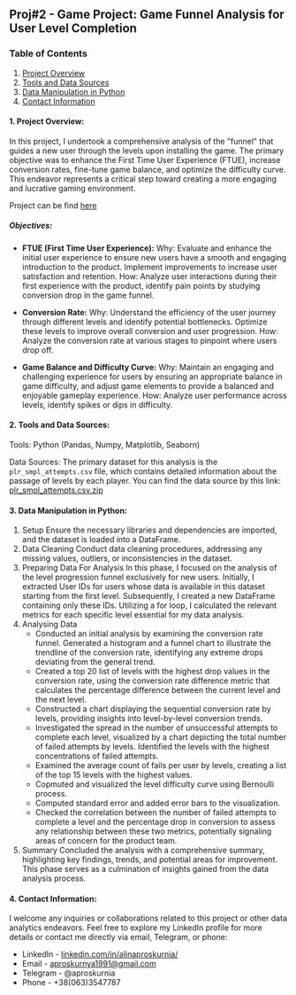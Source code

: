 
## **Proj#2** - Game Project: Game Funnel Analysis for User Level Completion
### **Table of Contents**
1. [Project Overview](#project-overview)
2. [Tools and Data Sources](#Tools-and-Data-Sources)
3. [Data Manipulation in Python](#Data-Manipulation-in-Python)
4. [Contact Information](#Contact-Information)

#### 1. Project Overview:
In this project, I undertook a comprehensive analysis of the "funnel" that guides a new user through the levels upon installing the game. The primary objective was to enhance the First Time User Experience (FTUE), increase conversion rates, fine-tune game balance, and optimize the difficulty curve. This endeavor represents a critical step toward creating a more engaging and lucrative gaming environment.

Project can be find [here](https://github.com/aproskurnia/Data-Analyst-Portfolio/blob/ed24b4c39e8a8606ca63eddc18fa5dac578554e8/Proj%232%20-%20Game%20project%3A%20Funnel%20of%20levels%20completing/Game_project.ipynb)

##### Objectives:
- **FTUE (First Time User Experience):**
Why: Evaluate and enhance the initial user experience to ensure new users have a smooth and engaging introduction to the product. Implement improvements to increase user satisfaction and retention.
How: Analyze user interactions during their first experience with the product, identify pain points by studying conversion drop in the game funnel.

- **Conversion Rate:**
Why: Understand the efficiency of the user journey through different levels and identify potential bottlenecks. Optimize these levels to improve overall conversion and user progression.
How: Analyze the conversion rate at various stages to pinpoint where users drop off. 

- **Game Balance and Difficulty Curve:**
Why: Maintain an engaging and challenging experience for users by ensuring an appropriate balance in game difficulty, and adjust game elements to provide a balanced and enjoyable gameplay experience.
How: Analyze user performance across levels, identify spikes or dips in difficulty.

#### 2. Tools and Data Sources:
Tools: Python (Pandas, Numpy, Matplotlib, Seaborn)

Data Sources: The primary dataset for this analysis is the `plr_smpl_attempts.csv` file, which contains detailed information about the passage of levels by each player.
You can find the data source by this link: [plr_smpl_attempts.csv.zip](https://drive.google.com/file/d/1eU3QhGmRFP2vmtMNhvkKDGexoizaDtsn/view?usp=sharing)

#### 3. Data Manipulation in Python:
1. Setup
   Ensure the necessary libraries and dependencies are imported, and the dataset is loaded into a DataFrame.
3. Data Cleaning
   Conduct data cleaning procedures, addressing any missing values, outliers, or inconsistencies in the dataset.
4. Preparing Data For Analysis
   In this phase, I focused on the analysis of the level progression funnel exclusively for new users. Initially, I extracted User IDs for users whose data is available in this dataset starting from the first level. Subsequently, I created a new DataFrame containing only these IDs. Utilizing a for loop, I calculated the relevant metrics for each specific level essential for my data analysis.
6. Analysing Data
   - Conducted an initial analysis by examining the conversion rate funnel. Generated a histogram and a funnel chart to illustrate the trendline of the conversion rate, identifying any extreme drops deviating from the general trend.
   - Created a top 20 list of levels with the highest drop values in the conversion rate, using the conversion rate difference metric that calculates the percentage difference between the current level and the next level.
   - Constructed a chart displaying the sequential conversion rate by levels, providing insights into level-by-level conversion trends.
   - Investigated the spread in the number of unsuccessful attempts to complete each level, visualized by a chart depicting the total number of failed attempts by levels. Identified the levels with the highest concentrations of failed attempts.
   - Examined the average count of fails per user by levels, creating a list of the top 15 levels with the highest values.
   - Copmuted and visualized the level difficulty curve using Bernoulli process.
   - Computed standard error and added error bars to the visualization.
   - Checked the correlation between the number of failed attempts to complete a level and the percentage drop in conversion to assess any relationship between these two metrics, potentially signaling areas of concern for the product team.
4. Summary
   Concluded the analysis with a comprehensive summary, highlighting key findings, trends, and potential areas for improvement. This phase serves as a culmination of insights gained from the data analysis process.

#### 4. Contact Information:
I welcome any inquiries or collaborations related to this project or other data analytics endeavors. Feel free to explore my LinkedIn profile for more details or contact me directly via email, Telegram, or phone:
- LinkedIn - [linkedin.com/in/alinaproskurnia/](https://www.linkedin.com/in/alinaproskurnia/)
- Email - aproskurnya1991@gmail.com
- Telegram - @aproskurnia
- Phone - +38(063)3547787
